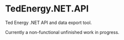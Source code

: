 # TedEnergy.NET.API
Ted Energy .NET API and data export tool.

Currently a non-functional unfinished work in progress.